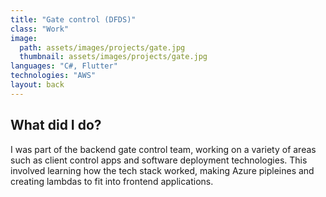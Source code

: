 ```yaml
---
title: "Gate control (DFDS)"
class: "Work"
image: 
  path: assets/images/projects/gate.jpg
  thumbnail: assets/images/projects/gate.jpg
languages: "C#, Flutter"
technologies: "AWS"
layout: back
---
```


## What did I do?
I was part of the backend gate control team, working on a variety of areas such as client control apps and software deployment technologies.
This involved learning how the tech stack worked, making Azure pipleines and creating lambdas to fit into frontend applications.